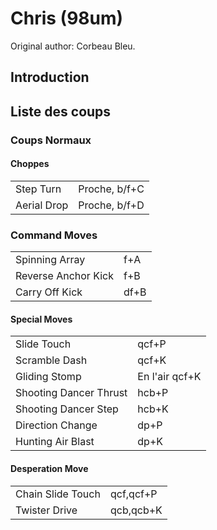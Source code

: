 # Chris (98um)

Original author: Corbeau Bleu.

## Introduction

## Liste des coups

### Coups Normaux

#### Choppes

|             |               |
|-------------|---------------|
| Step Turn   | Proche, b/f+C |
| Aerial Drop | Proche, b/f+D |

### Command Moves

|                     |      |
|---------------------|------|
| Spinning Array      | f+A  |
| Reverse Anchor Kick | f+B  |
| Carry Off Kick      | df+B |

#### Special Moves

|                        |                |
|------------------------|----------------|
| Slide Touch            | qcf+P          |
| Scramble Dash          | qcf+K          |
| Gliding Stomp          | En l'air qcf+K |
| Shooting Dancer Thrust | hcb+P          |
| Shooting Dancer Step   | hcb+K          |
| Direction Change       | dp+P           |
| Hunting Air Blast      | dp+K           |

#### Desperation Move

|                   |           |
|-------------------|-----------|
| Chain Slide Touch | qcf,qcf+P |
| Twister Drive     | qcb,qcb+K |
